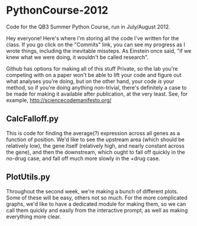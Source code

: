 PythonCourse-2012
=================

Code for the QB3 Summer Python Course, run in July/August 2012.

Hey everyone!  Here's where I'm storing all the code I've written for the
class. If you go click on the "Commits" link, you can see my progress as I
wrote things, including the inevitable missteps.  As Einstein once said, "if we
knew what we were doing, it wouldn't be called research".


Github has options for making all of this stuff Private, so the lab you're
competing with on a paper won't be able to lift your code and figure out what
analyses you're doing, but on the other hand, your code *is* your method, so if
you're doing anything non-trivial, there's definitely a case to be made for
making it available after publication, at the very least. See, for example,
http://sciencecodemanifesto.org/

CalcFalloff.py
-------------

This is code for finding the average(?) expression across all genes as a
function of position.  We'd like to see the upstream area (which should be
relatively low), the gene itself (relatively high, and nearly constant across
the gene), and then the downstream, which ought to fall off quickly in the
no-drug case, and fall off much more slowly in the +drug case.

PlotUtils.py
------------

Throughout the second week, we're making a bunch of different plots.  Some of
these will be easy, others not so much. For the more complicated graphs, we'd
like to have a dedicated module for making them, so we can call them quickly
and easily from the interactive prompt, as well as making everything more
clear.


